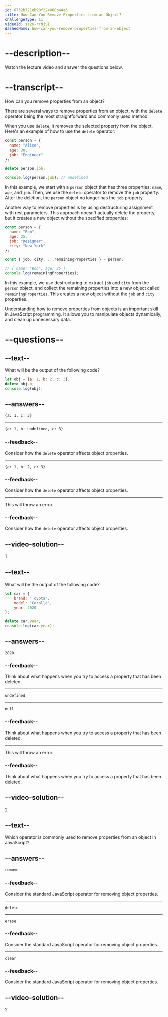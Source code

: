 ```yaml
---
id: 6732b721eb98f224868b44a6
title: How Can You Remove Properties from an Object?
challengeType: 11
videoId: sz2K-rYNjSI
dashedName: how-can-you-remove-properties-from-an-object
---
```


# --description--

Watch the lecture video and answer the questions below.

# --transcript--

How can you remove properties from an object?

There are several ways to remove properties from an object, with the `delete` operator being the most straightforward and commonly used method.

When you use `delete`, it removes the selected property from the object. Here's an example of how to use the `delete` operator:

```js
const person = {
  name: "Alice",
  age: 30,
  job: "Engineer"
};

delete person.job;

console.log(person.job); // undefined
```

In this example, we start with a `person` object that has three properties: `name`, `age`, and `job`. Then, we use the `delete` operator to remove the `job` property. After the deletion, the `person` object no longer has the `job` property.

Another way to remove properties is by using destructuring assignment with rest parameters. This approach doesn't actually delete the property, but it creates a new object without the specified properties:

```js
const person = {
  name: "Bob",
  age: 25,
  job: "Designer",
  city: "New York"
};

const { job, city, ...remainingProperties } = person;

// { name: "Bob", age: 25 }
console.log(remainingProperties);
```

In this example, we use destructuring to extract `job` and `city` from the `person` object, and collect the remaining properties into a new object called `remainingProperties`. This creates a new object without the `job` and `city` properties.

Understanding how to remove properties from objects is an important skill in JavaScript programming. It allows you to manipulate objects dynamically, and clean up unnecessary data.

# --questions--

## --text--

What will be the output of the following code?

```js
let obj = {a: 1, b: 2, c: 3};
delete obj.b;
console.log(obj);
```

## --answers--

`{a: 1, c: 3}`

---

`{a: 1, b: undefined, c: 3}`

### --feedback--

Consider how the `delete` operator affects object properties.

---

`{a: 1, b: 2, c: 3}`

### --feedback--

Consider how the `delete` operator affects object properties.

---

This will throw an error.

### --feedback--

Consider how the `delete` operator affects object properties.

## --video-solution--

1

## --text--

What will be the output of the following code?

```js
let car = {
    brand: "Toyota",
    model: "Corolla",
    year: 2020
};

delete car.year;
console.log(car.year);
```

## --answers--

`2020`

### --feedback--

Think about what happens when you try to access a property that has been deleted.

---

`undefined`

---

`null`

### --feedback--

Think about what happens when you try to access a property that has been deleted.

---

This will throw an error.

### --feedback--

Think about what happens when you try to access a property that has been deleted.

## --video-solution--

2

## --text--

Which operator is commonly used to remove properties from an object in JavaScript?

## --answers--

`remove`

### --feedback--

Consider the standard JavaScript operator for removing object properties.

---

`delete`

---

`erase`

### --feedback--

Consider the standard JavaScript operator for removing object properties.

---

`clear`

### --feedback--

Consider the standard JavaScript operator for removing object properties.

## --video-solution--

2
